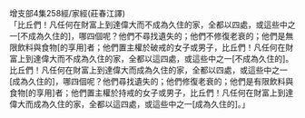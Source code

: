 增支部4集258經/家經(莊春江譯)  
「比丘們！凡任何在財富上到達偉大而不成為久住的家，全都以四處，或這些中之一[不成為久住的]，哪四個呢？他們不尋找遺失的；他們不修復老衰的；他們是無限飲料與食物[的享用]者；他們置主權於破戒的女子或男子，比丘們！凡任何在財富上到達偉大而不成為久住的家，全都以這四處，或這些中之一[不成為久住的]。  
比丘們！凡任何在財富上到達偉大而成為久住的家，全都以四處，或這些中之一[成為久住的]，哪四個呢？他們尋找遺失的；他們修復老衰的；他們是有限飲料與食物[的享用]者；他們置主權於持戒的女子或男子，比丘們！凡任何在財富上到達偉大而成為久住的家，全都以這四處，或這些中之一[成為久住的]。」  
  
  
